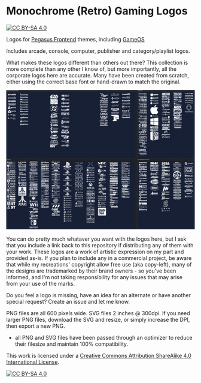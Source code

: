# Monochrome (Retro) Gaming Logos

[![CC BY-SA 4.0][cc-by-sa-shield]][cc-by-sa]


Logos for [Pegasus Frontend](https://pegasus-frontend.org/) themes, including [GameOS](https://github.com/PlayingKarrde/gameOS)

Includes arcade, console, computer, publisher and category/playlist logos.

What makes these logos different than others out there? This collection is more complete than any other I know of, but more importantly, all the corporate logos here are accurate. Many have been created from scratch, either using the correct base font or hand-drawn to match the original. 

![sample of logos](https://github.com/HVR88/Monochrome-Gaming-Logos/blob/main/monochrome-sample.png)

You can do pretty much whataver you want with the logos here, but I ask that you include a link back to this repository if distributing any of them with your work. These logos are a work of artistic expression on my part and provided as-is. If you plan to include any in a commercial project, be aware that while my recreations' copyright allow free use (aka copy-left), many of the designs are trademarked by their brand owners - so you've been informed, and I'm not taking responsibility for any issues that may arise from your use of the marks. 

Do you feel a logo is missing, have an idea for an alternate or have another special request? Create an issue and let me know.

PNG files are all 600 pixels wide.  SVG files 2 inches @ 300dpi. If you need larger PNG files, download the SVG and resize, or simply increase the DPI, then export a new PNG.

* all PNG and SVG files have been passed through an optimizer to reduce their filesize and maintain 100% compatibility.

This work is licensed under a
[Creative Commons Attribution ShareAlike 4.0 International License][cc-by-sa].

[![CC BY-SA 4.0][cc-by-sa-image]][cc-by-sa]

[cc-by-sa]: http://creativecommons.org/licenses/by-sa/4.0/
[cc-by-sa-image]: https://licensebuttons.net/l/by-sa/4.0/88x31.png
[cc-by-sa-shield]: https://img.shields.io/badge/License-CC%20BY--SA%204.0-lightgrey.svg


